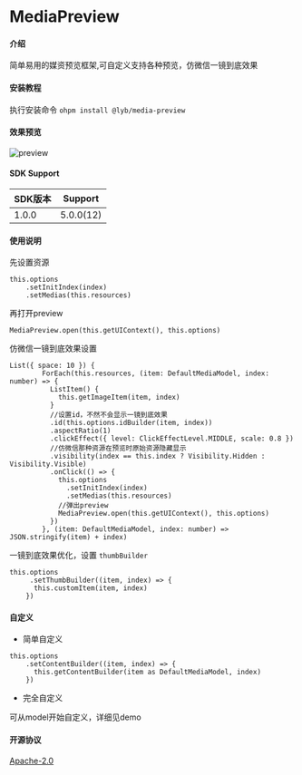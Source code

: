 # MediaPreview

#### 介绍

简单易用的媒资预览框架,可自定义支持各种预览，仿微信一镜到底效果

#### 安装教程

执行安装命令
`ohpm install @lyb/media-preview`

#### 效果预览
![preview](MediaPreview/resources/preview.gif)

#### SDK Support

| SDK版本  | Support   |
|--------|-----------|
| 1.0.0  | 5.0.0(12) |

#### 使用说明
先设置资源
```
this.options
    .setInitIndex(index)
    .setMedias(this.resources)
```

再打开preview
```
MediaPreview.open(this.getUIContext(), this.options)
```

仿微信一镜到底效果设置
```
List({ space: 10 }) {
        ForEach(this.resources, (item: DefaultMediaModel, index: number) => {
          ListItem() {
            this.getImageItem(item, index)
          }
          //设置id，不然不会显示一镜到底效果
          .id(this.options.idBuilder(item, index))
          .aspectRatio(1)
          .clickEffect({ level: ClickEffectLevel.MIDDLE, scale: 0.8 })
          //仿微信那种资源在预览时原始资源隐藏显示
          .visibility(index == this.index ? Visibility.Hidden : Visibility.Visible)
          .onClick(() => {
            this.options
              .setInitIndex(index)
              .setMedias(this.resources)
            //弹出preview
            MediaPreview.open(this.getUIContext(), this.options)
          })
        }, (item: DefaultMediaModel, index: number) => JSON.stringify(item) + index)
```

一镜到底效果优化，设置 `thumbBuilder` 
```
this.options
     .setThumbBuilder((item, index) => {
      this.customItem(item, index)
    })
```

#### 自定义
* 简单自定义

```
this.options
    .setContentBuilder((item, index) => {
      this.getContentBuilder(item as DefaultMediaModel, index)
    })
```
* 完全自定义

可从model开始自定义，详细见demo

#### 开源协议

[Apache-2.0](LICENSE)
